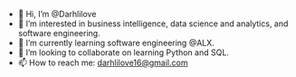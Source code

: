 - 👋 Hi, I’m @Darhlilove
- 👀 I’m interested in business intelligence, data science and analytics, and software engineering.
- 🌱 I’m currently learning software engineering @ALX.
- 💞️ I’m looking to collaborate on learning Python and SQL.
- 📫 How to reach me: darhlilove16@gmail.com

<!---
Darhlilove/Darhlilove is a ✨ special ✨ repository because its `README.md` (this file) appears on your GitHub profile.
You can click the Preview link to take a look at your changes.
--->
